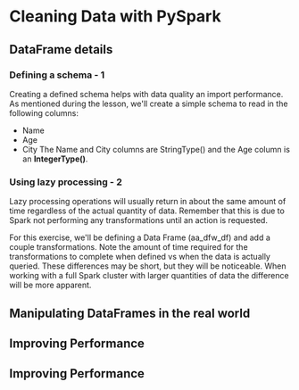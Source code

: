 # Cleaning Data with PySpark

## DataFrame details

### Defining a schema - 1

Creating a defined schema helps with data quality an import performance. As mentioned during the lesson, we'll create a simple schema to read in the following columns:

- Name
- Age
- City
The Name and City columns are StringType() and the Age column is an **IntegerType()**.

### Using lazy processing - 2

Lazy processing operations will usually return in about the same amount of time regardless of the actual quantity of data. Remember that this is due to Spark not performing any transformations until an action is requested.

For this exercise, we'll be defining a Data Frame (aa_dfw_df) and add a couple transformations. Note the amount of time required for the transformations to complete when defined vs when the data is actually queried. These differences may be short, but they will be noticeable. When working with a full Spark cluster with larger quantities of data the difference will be more apparent.

## Manipulating DataFrames in the real world

## Improving Performance

## Improving Performance